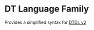 # DT Language Family

Provides a simplified syntax for [DTDL v2](https://github.com/Azure/opendigitaltwins-dtdl/blob/master/DTDL/v2/dtdlv2.md#relationship)